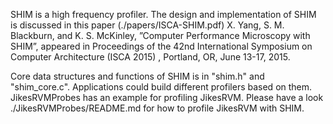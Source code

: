 SHIM is a high frequency profiler. The design and implementation of SHIM
is discussed in this paper (./papers/ISCA-SHIM.pdf) X. Yang, S. M. Blackburn, 
and K. S. McKinley, ”Computer Performance Microscopy with SHIM”, appeared in Proceedings of
the 42nd International Symposium on Computer Architecture (ISCA 2015) , 
Portland, OR, June 13-17, 2015.

Core data structures and functions of SHIM is in "shim.h" and "shim_core.c". Applications could
build different profilers based on them. JikesRVMProbes has an example for profiling JikesRVM.
Please have a look ./JikesRVMProbes/README.md for how to profile JikesRVM with SHIM.
